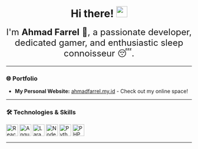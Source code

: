 <h1 align="center">
  Hi there! <img src="https://raw.githubusercontent.com/MartinHeinz/MartinHeinz/master/wave.gif" width="30px" />
</h1>



<div align="center" style="font-size: 24px; margin-bottom: 20px;">
  I'm <b>Ahmad Farrel</b> 👋, a passionate developer, dedicated gamer, and enthusiastic sleep connoisseur 😴.
</div>
 
--- 
 
### 🌐 Portfolio

- **My Personal Website:** [ahmadfarrel.my.id](https://ahmadfarrel.my.id) - Check out my online space!

---

### 🛠️ Technologies & Skills

<p align="left">
  <img src="https://skillicons.dev/icons?i=react" alt="React" width="32" height="32" />
  <img src="https://skillicons.dev/icons?i=angular" alt="Angular" width="32" height="32" />
  <img src="https://skillicons.dev/icons?i=laravel" alt="Laravel" width="32" height="32" />
  <img src="https://skillicons.dev/icons?i=nodejs" alt="Node.js" width="32" height="32" />
  <img src="https://skillicons.dev/icons?i=python" alt="Python" width="32" height="32" />
  <img src="https://skillicons.dev/icons?i=php" alt="PHP" width="32" height="32" />
</p>

---

 <!--### 🔗 Connect with Me

<p align="left">
  <a href="https://twitter.com/your_twitter" target="_blank" rel="noopener noreferrer" style="margin-right:10px;">
    <img src="https://cdn.jsdelivr.net/npm/simple-icons@v9/icons/twitter.svg" alt="Twitter" width="24" height="24" />
  </a>
  <a href="https://linkedin.com/in/your_linkedin" target="_blank" rel="noopener noreferrer" style="margin-right:10px;">
    <img src="https://cdn.jsdelivr.net/npm/simple-icons@v9/icons/linkedin.svg" alt="LinkedIn" width="24" height="24" />
  </a>
  <a href="https://github.com/EnvyL27" target="_blank" rel="noopener noreferrer" style="margin-right:10px;">
    <img src="https://cdn.jsdelivr.net/npm/simple-icons@v9/icons/github.svg" alt="GitHub" width="24" height="24" />
  </a>
  Add more social links here 
</p>-->
